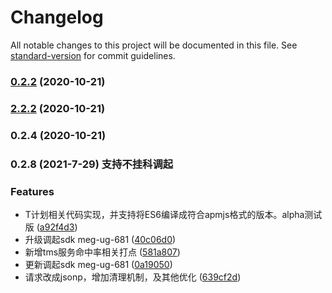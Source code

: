 # Changelog

All notable changes to this project will be documented in this file. See [standard-version](https://github.com/conventional-changelog/standard-version) for commit guidelines.

### [0.2.2](http://icode.baidu.com:8235///compare/v2.2.2...v0.2.2) (2020-10-21)

### [2.2.2](http://icode.baidu.com:8235///compare/v0.2.4...v2.2.2) (2020-10-21)

### 0.2.4 (2020-10-21)

### 0.2.8 (2021-7-29) 支持不挂科调起
### Features

* 	T计划相关代码实现，并支持将ES6编译成符合apmjs格式的版本。alpha测试版 ([a92f4d3](http://icode.baidu.com:8235///commit/a92f4d3aefb9d493a815f642d61f958edf8db5f5))
* 升级调起sdk meg-ug-681 ([40c06d0](http://icode.baidu.com:8235///commit/40c06d0a5d978c1a14f12ce6b649fafeed83b3b7))
* 新增tms服务命中率相关打点 ([581a807](http://icode.baidu.com:8235///commit/581a807cffb835fd1083b55d5043bca5a423ebb6))
* 更新调起sdk meg-ug-681 ([0a19050](http://icode.baidu.com:8235///commit/0a19050007761eaf9ae9cba7c2941bf057b22c9c))
* 请求改成jsonp，增加清理机制，及其他优化 ([639cf2d](http://icode.baidu.com:8235///commit/639cf2d89493e7f066dbd24aebec0010089223f4))
